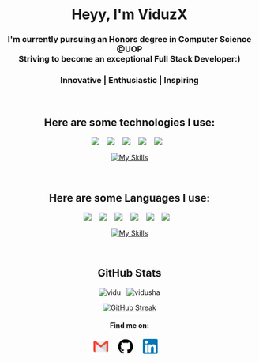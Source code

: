 <h1 align="center"> Heyy, I'm ViduzX </h1>

<h3 align="center">
    I'm currently pursuing an Honors degree in Computer Science @UOP <br/>
    Striving to become an exceptional Full Stack Developer:)   
</h3>
<h3 align="center">Innovative | Enthusiastic | Inspiring</h3>
<br/>

<h2 align="center">
  Here are some technologies I use:
</h2>
<p align="center">
<code><img height="75" src="https://skillicons.dev/icons?i=nextjs"></code> &nbsp;&nbsp;
<code><img height="75" src="https://skillicons.dev/icons?i=react"></code> &nbsp;&nbsp;
<code><img height="75" src="https://skillicons.dev/icons?i=nestjs"></code> &nbsp;&nbsp;
<code><img height="75" src="https://skillicons.dev/icons?i=expressjs"></code> &nbsp;&nbsp;
<code><img height="75" src="https://skillicons.dev/icons?i=nodejs"></code> &nbsp;&nbsp;
</p>

<div align="center">

[![My Skills](https://skillicons.dev/icons?i=css,prisma,git,figma,tailwind)](https://skillicons.dev)

</div>

<br/>
<h2 align="center">
  Here are some Languages I use:
</h2>
<p align="center">
<code><img height="60" src="https://skillicons.dev/icons?i=typescript"></code> &nbsp;&nbsp;
<code><img height="60" src="https://skillicons.dev/icons?i=javascript"></code> &nbsp;&nbsp;
<code><img height="60" src="https://skillicons.dev/icons?i=java"></code> &nbsp;&nbsp;
<code><img height="60" src="https://skillicons.dev/icons?i=python"></code> &nbsp;&nbsp;
<code><img height="60" src="https://skillicons.dev/icons?i=c"></code> &nbsp;&nbsp;
<code><img height="60" src="https://skillicons.dev/icons?i=solidity"></code> &nbsp;&nbsp;
</p>

<div align="center">

[![My Skills](https://skillicons.dev/icons?i=mysql,mongodb,postgres)](https://skillicons.dev)

</div>

<br/>

<h2 align="center">
 GitHub Stats
</h2>

<p align="center">
<img  src="https://github-readme-stats.vercel.app/api?username=VidushaSanidu&count_private=true&show_icons=true&locale=en&theme=blue-green" alt="vidu" />&nbsp&nbsp
  <img src="https://github-readme-stats.vercel.app/api/top-langs/?username=VidushaSanidu&layout=compact&theme=transparent" alt="vidusha" />

</p>

<div align="center">

[![GitHub Streak](http://github-readme-streak-stats.herokuapp.com?user=VidushaSanidu&theme=blue-green)](https://git.io/streak-stats)

</div>
<h4 align="center"> Find me on:</h4>
<p align="center">
 <a href="mailto:vidushsanidu07@gmail.com"><img src="https://github.com/chandan-reddy-k/chandan-reddy-k/blob/master/assets/gmail.svg" width="30px" alt="mail"></a> &nbsp; &nbsp;
   <a href="https://github.com/VidushaSanidu"><img src="https://github.com/chandan-reddy-k/chandan-reddy-k/blob/master/assets/github.svg" width="30px" alt="mail"></a> &nbsp; &nbsp;
  <a href="https://www.linkedin.com/in/vidusha-sanidu-867a84214"><img src="https://github.com/chandan-reddy-k/chandan-reddy-k/blob/master/assets/linkedin.svg" width="30px" alt="LinkedIn"></a> &nbsp; &nbsp;
</p>
